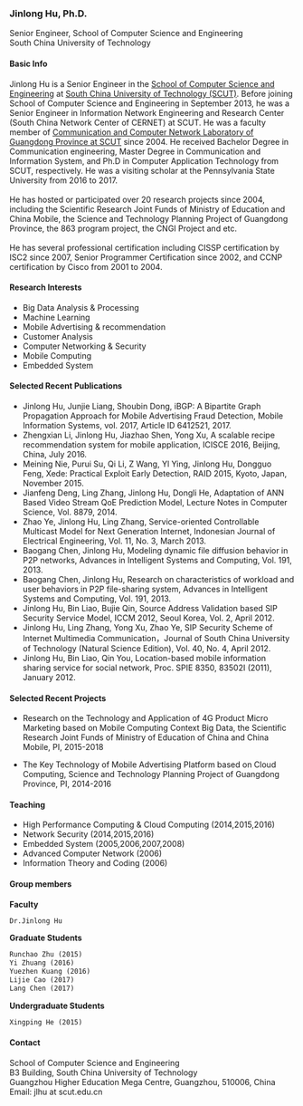 
### Jinlong Hu, Ph.D.
Senior Engineer, School of Computer Science and Engineering <br>
South China University of Technology

 
#### Basic Info
Jinlong Hu is a Senior Engineer in the <a href="http://cs.scut.edu.cn/"> School of Computer Science and Engineering</a> at <a href="http://www.scut.edu.cn/">South China University of Technology (SCUT)</a>. Before joining School of Computer Science and Engineering in September 2013, he was a Senior Engineer in Information Network Engineering and Research Center (South China Network Center of CERNET) at SCUT. He was a faculty member of <a href="http://ccnl.scut.edu.cn/"> Communication and Computer Network Laboratory of Guangdong Province at SCUT</a> since 2004. He received Bachelor Degree in Communication engineering, Master Degree in Communication and Information System, and Ph.D in Computer Application Technology from SCUT, respectively. He was a visiting scholar at the Pennsylvania State University from 2016 to 2017.
<br>
<br>
He has hosted or participated over 20 research projects since 2004, including the Scientific Research Joint Funds of Ministry of Education and China Mobile, the Science and Technology Planning Project of Guangdong Province, the 863 program project, the CNGI Project and etc. 
<br>
<br>
He has several professional certification including CISSP certification by ISC2 since 2007, Senior Programmer Certification since 2002, and CCNP certification by Cisco from 2001 to 2004.
 
#### Research Interests

<ul>
<li>Big Data Analysis & Processing</li>
<li>Machine Learning</li>
<li>Mobile Advertising & recommendation</li> 
<li>Customer Analysis</li>
<li>Computer Networking & Security</li>
<li>Mobile Computing</li>
<li>Embedded System</li>
</ul>

#### Selected Recent Publications

<ul>
<li>Jinlong Hu, Junjie Liang, Shoubin Dong, iBGP: A Bipartite Graph Propagation Approach for Mobile Advertising Fraud Detection, Mobile Information Systems, vol. 2017, Article ID 6412521, 2017. </li>
<li>Zhengxian Li, Jinlong Hu, Jiazhao Shen, Yong Xu, A scalable recipe recommendation system for mobile application, ICISCE 2016, Beijing, China, July 2016.</li>
<li>Meining Nie, Purui Su, Qi Li, Z Wang, Yl Ying, Jinlong Hu, Dongguo Feng, Xede: Practical Exploit Early Detection, RAID 2015, Kyoto, Japan, November 2015.</li>
<li>Jianfeng Deng, Ling Zhang, Jinlong Hu, Dongli He, Adaptation of ANN Based Video Stream QoE Prediction Model, Lecture Notes in Computer Science, Vol. 8879, 2014.</li>
<li>Zhao Ye, Jinlong Hu, Ling Zhang, Service-oriented Controllable Multicast Model for Next Generation Internet, Indonesian Journal of Electrical Engineering, Vol. 11, No. 3, March 2013.</li>
<li>Baogang Chen, Jinlong Hu, Modeling dynamic file diffusion behavior in P2P networks, Advances in Intelligent Systems and Computing, Vol. 191, 2013.</li>
<li>Baogang Chen, Jinlong Hu, Research on characteristics of workload and user behaviors in P2P file-sharing system, Advances in Intelligent Systems and Computing, Vol. 191, 2013.</li>
<li>Jinlong Hu, Bin Liao, Bujie Qin, Source Address Validation based SIP Security Service Model, ICCM 2012, Seoul Korea, Vol. 2, April 2012.</li>
<li>Jinlong Hu, Ling Zhang, Yong Xu, Zhao Ye, SIP Security Scheme of Internet Multimedia Communication，Journal of South China University of Technology (Natural Science Edition), Vol. 40, No. 4, April 2012.</li>
<li>Jinlong Hu, Bin Liao, Qin You, Location-based mobile information sharing service for social network, Proc. SPIE 8350, 83502I (2011), January 2012.</li>
</ul>

#### Selected Recent Projects

<ul>
<li>Research on the Technology and Application of 4G Product Micro Marketing based on Mobile Computing Context Big Data, the Scientific Research Joint Funds of Ministry of Education of China and China Mobile, PI, 2015-2018
</li></ul>

<ul>
<li>The Key Technology of Mobile Advertising Platform based on Cloud Computing, Science and Technology Planning Project of Guangdong Province, PI, 2014-2016
</li></ul>



#### Teaching

<ul><li>High Performance Computing & Cloud Computing (2014,2015,2016)</li>  
<li>Network Security (2014,2015,2016)</li>
<li>Embedded System (2005,2006,2007,2008)</li>
<li>Advanced Computer Network (2006)</li>
<li>Information Theory and Coding (2006)
</li></ul>

#### Group members
**Faculty**

```markdown
Dr.Jinlong Hu
```

**Graduate Students**  
  
```markdown
Runchao Zhu (2015) 
Yi Zhuang (2016) 
Yuezhen Kuang (2016) 
Lijie Cao (2017) 
Lang Chen (2017)
```

**Undergraduate Students**  
  
  ```markdown
Xingping He (2015)
  ```

#### Contact
School of Computer Science and Engineering<br>
B3 Building, South China University of Technology<br>
Guangzhou Higher Education Mega Centre, Guangzhou, 510006, China <br>
Email: jlhu at scut.edu.cn 




